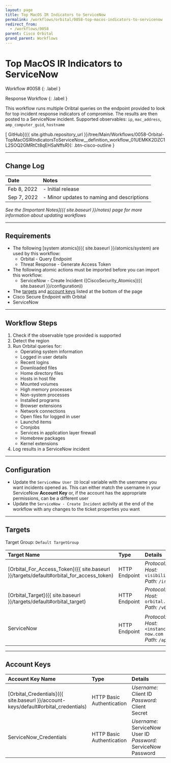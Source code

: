 ```yaml
---
layout: page
title: Top MacOS IR Indicators to ServiceNow
permalink: /workflows/orbital/0058-top-macos-indicators-to-servicenow
redirect_from:
  - /workflows/0058
parent: Cisco Orbital
grand_parent: Workflows
---
```


# Top MacOS IR Indicators to ServiceNow
<div markdown="1">
Workflow #0058
{: .label }

Response Workflow
{: .label }
</div>

This workflow runs multiple Oribtal queries on the endpoint provided to look for top incident response indicators of compromise. The results are then posted to a ServiceNow incident. Supported observables: `ip`, `mac_address`, `amp_computer_guid`, `hostname`

[<i class="fab fa-github mr-1"></i> GitHub]({{ site.github.repository_url }}/tree/Main/Workflows/0058-Orbital-TopMacOSIRIndicatorsToServiceNow__definition_workflow_01UEMKK2DZC1L2SOQ2GMRtCt8qEHSaNffsR){: .btn-cisco-outline }

---

## Change Log

| Date | Notes |
|:-----|:------|
| Feb 8, 2022 | - Initial release |
| Sep 7, 2022 | - Minor updates to naming and descriptions |

_See the [Important Notes]({{ site.baseurl }}/notes) page for more information about updating workflows_

---

## Requirements
* The following [system atomics]({{ site.baseurl }}/atomics/system) are used by this workflow:
	* Orbital - Query Endpoint
	* Threat Response - Generate Access Token
* The following atomic actions must be imported before you can import this workflow:
	* ServiceNow - Create Incident ([CiscoSecurity_Atomics]({{ site.baseurl }}/configuration))
* The [targets](#targets) and [account keys](#account-keys) listed at the bottom of the page
* Cisco Secure Endpoint with Orbital
* ServiceNow

---

## Workflow Steps
1. Check if the observable type provided is supported
1. Detect the region
1. Run Orbital queries for:
	* Operating system information
	* Logged in user details
	* Recent logins
	* Downloaded files
	* Home directory files
	* Hosts in host file
	* Mounted volumes
	* High memory processes
	* Non-system processes
	* Installed programs
	* Browser extensions
	* Network connections
	* Open files for logged in user
	* Launchd items
	* Cronjobs
	* Services in application layer firewall
	* Homebrew packages
	* Kernel extensions
1. Log results in a ServiceNow incident

---

## Configuration
* Update the `ServiceNow User ID` local variable with the username you want incidents opened as. This can either match the username in your ServiceNow **Account Key** or, if the account has the appropriate permissions, can be a different user
* Update the `ServiceNow - Create Incident` activity at the end of the workflow with any changes to the ticket properties you want

---

## Targets
Target Group: `Default TargetGroup`

| Target Name | Type | Details | Account Keys | Notes |
|:------------|:-----|:--------|:-------------|:------|
| [Orbital_For_Access_Token]({{ site.baseurl }}/targets/default#orbital_for_access_token) | HTTP Endpoint | _Protocol:_ `HTTPS`<br />_Host:_ `visibility.amp.cisco.com`<br />_Path:_ `/iroh` | Orbital_Credentials | Created by default |
| [Orbital_Target]({{ site.baseurl }}/targets/default#orbital_target) | HTTP Endpoint | _Protocol:_ `HTTPS`<br />_Host:_ `orbital.amp.cisco.com`<br />_Path:_ `/v0` | None | Created by default |
| ServiceNow | HTTP Endpoint | _Protocol:_ `HTTPS`<br />_Host:_ `<instance>.service-now.com`<br />_Path:_ `/api` | ServiceNow_Credentials | Be sure to use your instance URL |

---

## Account Keys

| Account Key Name | Type | Details | Notes |
|:-----------------|:-----|:--------|:------|
| [Orbital_Credentials]({{ site.baseurl }}/account-keys/default#orbital_credentials) | HTTP Basic Authentication | _Username:_ Client ID<br />_Password:_ Client Secret | Created by default |
| ServiceNow_Credentials | HTTP Basic Authentication | _Username:_ ServiceNow User ID<br />_Password:_ ServiceNow Password | |
